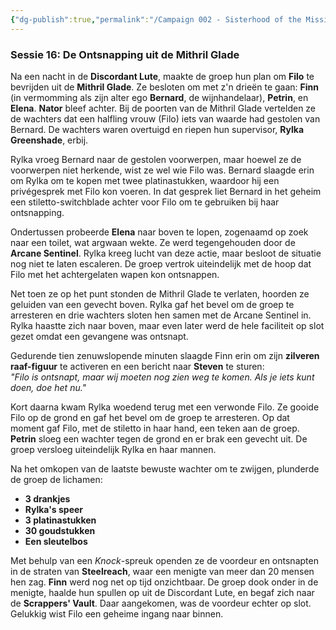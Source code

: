 ```yaml
---
{"dg-publish":true,"permalink":"/Campaign 002 - Sisterhood of the Missing Stool/002 - Silvered Secrets/Notes/Session recaps/Recap 016/"}
---
```


### Sessie 16: De Ontsnapping uit de Mithril Glade

Na een nacht in de **Discordant Lute**, maakte de groep hun plan om **Filo** te bevrijden uit de **Mithril Glade**. Ze besloten om met z'n drieën te gaan: **Finn** (in vermomming als zijn alter ego **Bernard**, de wijnhandelaar), **Petrin**, en **Elena**. **Nator** bleef achter. Bij de poorten van de Mithril Glade vertelden ze de wachters dat een halfling vrouw (Filo) iets van waarde had gestolen van Bernard. De wachters waren overtuigd en riepen hun supervisor, **Rylka Greenshade**, erbij.

Rylka vroeg Bernard naar de gestolen voorwerpen, maar hoewel ze de voorwerpen niet herkende, wist ze wel wie Filo was. Bernard slaagde erin om Rylka om te kopen met twee platinastukken, waardoor hij een privégesprek met Filo kon voeren. In dat gesprek liet Bernard in het geheim een stiletto-switchblade achter voor Filo om te gebruiken bij haar ontsnapping.

Ondertussen probeerde **Elena** naar boven te lopen, zogenaamd op zoek naar een toilet, wat argwaan wekte. Ze werd tegengehouden door de **Arcane Sentinel**. Rylka kreeg lucht van deze actie, maar besloot de situatie nog niet te laten escaleren. De groep vertrok uiteindelijk met de hoop dat Filo met het achtergelaten wapen kon ontsnappen.

Net toen ze op het punt stonden de Mithril Glade te verlaten, hoorden ze geluiden van een gevecht boven. Rylka gaf het bevel om de groep te arresteren en drie wachters sloten hen samen met de Arcane Sentinel in. Rylka haastte zich naar boven, maar even later werd de hele faciliteit op slot gezet omdat een gevangene was ontsnapt.

Gedurende tien zenuwslopende minuten slaagde Finn erin om zijn **zilveren raaf-figuur** te activeren en een bericht naar **Steven** te sturen:  
_"Filo is ontsnapt, maar wij moeten nog zien weg te komen. Als je iets kunt doen, doe het nu."_

Kort daarna kwam Rylka woedend terug met een verwonde Filo. Ze gooide Filo op de grond en gaf het bevel om de groep te arresteren. Op dat moment gaf Filo, met de stiletto in haar hand, een teken aan de groep. **Petrin** sloeg een wachter tegen de grond en er brak een gevecht uit. De groep versloeg uiteindelijk Rylka en haar mannen.

Na het omkopen van de laatste bewuste wachter om te zwijgen, plunderde de groep de lichamen:

- **3 drankjes**
- **Rylka's speer**
- **3 platinastukken**
- **30 goudstukken**
- **Een sleutelbos**

Met behulp van een _Knock_-spreuk openden ze de voordeur en ontsnapten in de straten van **Steelreach**, waar een menigte van meer dan 20 mensen hen zag. **Finn** werd nog net op tijd onzichtbaar. De groep dook onder in de menigte, haalde hun spullen op uit de Discordant Lute, en begaf zich naar de **Scrappers' Vault**. Daar aangekomen, was de voordeur echter op slot. Gelukkig wist Filo een geheime ingang naar binnen.
